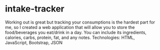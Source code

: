 # intake-tracker
Working out is great but tracking your consumptions is the hardest part for me, so I created a web application that will allow you to store the food/beverages you eat/drink in a day. You can include its ingredients, calories, carbs, protein, fat, and any notes. 
Technologies: HTML, JavaScript, Bootstrap, JSON
